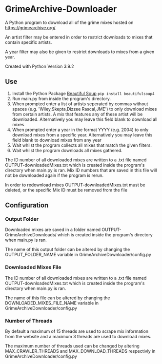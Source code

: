 # GrimeArchive-Downloader

A Python program to download all of the grime mixes hosted on https://grimearchive.org/

An artist filter may be entered in order to restrict downloads to mixes that contain specific artists.

A year filter may also be given to restrict downloads to mixes from a given year.

Created with Python Version 3.9.2

## Use

1. Install the Python Package [Beautiful Soup](https://www.crummy.com/software/BeautifulSoup/bs4/doc/) `pip install beautifulsoup4`
2. Run main.py from inside the program's directory.
3. When prompted enter a list of artists seperated by commas without spaces (e.g. 'Wiley,Skepta,Dizzee Rascal,JME') to only download mixes from certain artists. A mix that features any of these artist will be downloaded. Alternatively you may leave this field blank to download all mixes
4. When prompted enter a year in the format YYYY (e.g. 2004) to only download mixes from a specific year. Alternatively you may leave this field blank to download mixes from any year
5. Wait whilst the program collects all mixes that match the given filters.
6. Wait whilst the program downloads all mixes gathered.

The ID number of all downloaded mixes are written to a .txt file named OUTPUT-downloadedMixes.txt which is created inside the program's directory when main.py is ran.
Mix ID numbers that are saved in this file will not be downloaded again if the program is rerun.

In order to redownload mixes OUTPUT-downloadedMixes.txt must be deleted, or the specific Mix ID must be removed from the file

## Configuration

### Output Folder

Downloaded mixes are saved in a folder named OUTPUT-GrimeArchiveDownloads/ which is created inside the program's directory when main.py is ran.

The name of this output folder can be altered by changing the OUTPUT_FOLDER_NAME variable in GrimeArchiveDownloader/config.py

### Downloaded Mixes File

The ID number of all downloaded mixes are written to a .txt file named OUTPUT-downloadedMixes.txt which is created inside the program's directory when main.py is ran.

The name of this file can be altered by changing the DOWNLOADED_MIXES_FILE_NAME variable in GrimeArchiveDownloader/config.py

### Number of Threads

By default a maximum of 15 threads are used to scrape mix information from the website and a maximum 3 threads are used to download mixes.

The maximum number of threads used can be changed by altering MAX_CRAWLER_THREADS and MAX_DOWNLOAD_THREADS respectivly in GrimeArchiveDownloader/config.py
